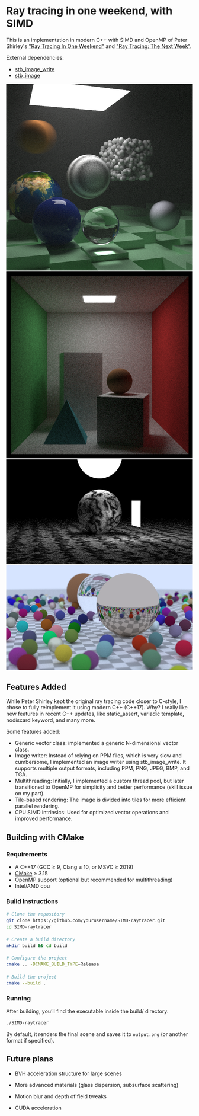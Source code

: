 # Ray tracing in one weekend, with SIMD

This is an implementation in modern C++ with SIMD and OpenMP of Peter Shirley's  ["Ray Tracing In One Weekend"](https://SIMD-raytracer.github.io/books/SIMD-raytracerInOneWeekend.html) and ["Ray Tracing: The Next Week"](https://SIMD-raytracer.github.io/books/SIMD-raytracerTheNextWeek.html).

External dependencies:
- [stb_image_write](https://github.com/nothings/stb/blob/master/stb_image_write.h)
- [stb_image](https://github.com/nothings/stb/blob/master/stb_image.h)

![Final scene](images/final_scene.png)
![Cornell Box](images/cornell_box.png)
![Perlin Sphere](images/light.png)
![Spheres](images/spheres.png)

## Features Added

While Peter Shirley kept the original ray tracing code closer to C-style, I chose to fully reimplement it using modern C++ (C++17). Why? I really like new features in recent C++ updates, like static_assert, variadic template, nodiscard keyword, and many more.

Some features added:
- Generic vector class: implemented a generic N-dimensional vector class.
- Image writer: Instead of relying on PPM files, which is very slow and cumbersome, I implemented an image writer using stb_image_write. It supports multiple output formats, including PPM, PNG, JPEG, BMP, and TGA.
- Multithreading: Initially, I implemented a custom thread pool, but later transitioned to OpenMP for simplicity and better performance (skill issue on my part).
- Tile-based rendering: The image is divided into tiles for more efficient parallel rendering.
- CPU SIMD intrinsics: Used for optimized vector operations and improved performance.

## Building with CMake

### Requirements
- A C++17 (GCC ≥ 9, Clang ≥ 10, or MSVC ≥ 2019)
- [CMake](https://cmake.org/) ≥ 3.15
- OpenMP support (optional but recommended for multithreading)
- Intel/AMD cpu

### Build Instructions
```bash
# Clone the repository
git clone https://github.com/yourusername/SIMD-raytracer.git
cd SIMD-raytracer

# Create a build directory
mkdir build && cd build

# Configure the project
cmake .. -DCMAKE_BUILD_TYPE=Release

# Build the project
cmake --build .
```

### Running

After building, you’ll find the executable inside the build/ directory:
```bash
./SIMD-raytracer
```
By default, it renders the final scene and saves it to `output.png` (or another format if specified).

## Future plans
- BVH acceleration structure for large scenes

- More advanced materials (glass dispersion, subsurface scattering)

- Motion blur and depth of field tweaks

- CUDA acceleration